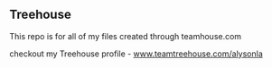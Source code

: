 ## Treehouse

This repo is for all of my files created through teamhouse.com

checkout my Treehouse profile - www.teamtreehouse.com/alysonla